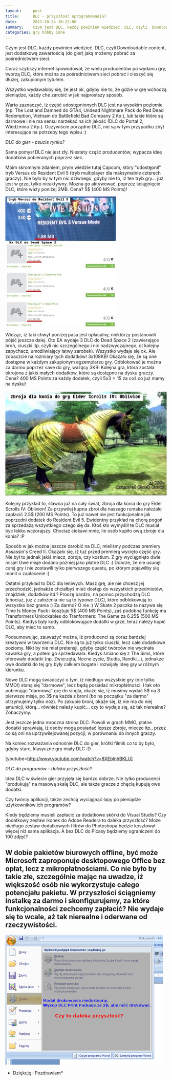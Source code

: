 ```yaml
---
layout:     post
title:      DLC - przyszłość oprogramowania?
date:       2011-10-24 18:22:00
summary:    Czym jest DLC, każdy powinien wiedzieć. DLC, czyli  Downloadable content, jest  dodatkową zawartością (do gier) jaką możemy pobrać za pośrednictwem sieci. Coraz szybszy internet spowodował, że wielu producentów po wydaniu gry, tworzą DLC, które można za pośrednictwem sieci pobrać i cieszyć się dłużej, zakupionym tytułem. Wszystko wydawałoby się, że jest ok, gdyby nie to, że gdzie w grę wchodzą pie...
categories: gry hobby inne
---
```




Czym jest DLC, każdy powinien wiedzieć. DLC, czyli  Downloadable content, jest  dodatkową zawartością (do gier) jaką możemy pobrać za pośrednictwem sieci. 

Coraz szybszy internet spowodował, że wielu producentów po wydaniu gry, tworzą DLC, które można za pośrednictwem sieci pobrać i cieszyć się dłużej, zakupionym tytułem. 

Wszystko wydawałoby się, że jest ok, gdyby nie to, że gdzie w grę wchodzą pieniądze, każdy che zarobić w jak najprostszy sposób.

Warto zaznaczyć, iż część udostępnionych DLC jest na wysokim poziomie (np.  The Lost and Damned do GTA4, Undead Nightmare Pack do Red Dead Redemption, Vietnam do Battlefield Bad Company 2 itp.), lub takie które są darmowe i nie ma sensu narzekać na ich jakość (DLC do Portal 2, Wiedźmina 2 itp.). Oczywiście porządne DLC, nie są  w tym przypadku zbyt interesujące na potrzeby tego wpisu :) 


 *DLC do gier - psucie rynku?* 

Sama pomysł DLC nie jest zły. Niestety część producentów, wypacza ideę dodatków pobieranych poprzez sieć. 

Moim skromnym zdaniem, prym wiedzie tutaj Capcom, który "udostępnił"  tryb Versus do Resident Evil 5 (tryb multiplayer dla maksymalnie czterech graczy). Nie było by w tym nic dziwnego, gdyby nie to, iż ten tryb gry... już jest w grze, tylko nieaktywny. Można go aktywować, poprzez ściągnięcie DLC, które waży poniżej  2MB. Cena? 5$ (400 MS Points)!


![desk](https://raw.githubusercontent.com/djfoxer/djfoxer.github.io/master/_img/2011-10-24-_163_/g_-_608x405_-_-_28450x20111024181134_1.jpg)


Widząc, iż taki chwyt poniżej pasa jest opłacalny, niektórzy postanowili pójść jeszcze dalej. Oto EA wydaje 3 DLC do Dead Space 2 (zawierające broń, ciuszki itp. czyli nic szczególnego i nic nadzwyczajnego, ot kolejny zapychacz, umożliwiający łatwy zarobek). Wszystko wydaje się ok. Ale zobaczcie na rozmiary tych dodatków! 3x108KB! Okazało się, że są one dostępne w każdym zakupionym egzemplarzu gry. Odblokować je można za darmo poprzez save do gry, ważący 3KB! Kolejna gra, która została okrojona z jakiś małych dodatków, które są dostępne na dysku graczy. Cena? 400 MS Points za każdy dodatek, czyli 5$x3 = 15$ za coś co już mamy na dysku!


![desk](https://raw.githubusercontent.com/djfoxer/djfoxer.github.io/master/_img/2011-10-24-_163_/g_-_608x405_-_-_28450x20111024181134_2.jpg)



Kolejny przykład to, sławna już na cały świat, zbroja dla konia do gry Elder Scrolls IV: Oblivion! Za przywilej kupna zbroi dla naszego rumaka należało zapłacić 2.5$ (200 MS Points). To już nawet nie jest funkcjonalne jak poprzedni dodatek do Resident Evil 5. Ewidentny przykład na chorą pogoń za sprzedażą wszystkiego czego się da. Ktoś kto wymyślił te DLC musiał być lekko wczorajszy. Chociaż ciekawi mnie, ile osób kupiło ową zbroje dla konia? :P


Sposób w jak można jeszcze zarobić na DLC, mieliśmy podczas premiery Assassin's Creed II. Okazało się, iż tuż przed premierą wycięto część gry. Nie był to jednak jakiś miecz, zbroja, czy kostium. Z gry wyciągnięto dwie misje! Owe misje dodano później jako płatne DLC :) Dobrze, że nie usunęli całej gry i nie zostawili tylko pierwszego questu, po którym pojawiłby się monit o zapłacenie :)


Ostatni przykład to DLC dla leniwych. Masz grę, ale nie chcesz jej przechodzić, jednakże chciałbyś mieć dostęp do wszystkich przedmiotów, znajdziek, dodatków itd.? Proszę bardzo, na pomoc przychodzą DLC (chociaż, już z założenia nie są to typowe DLC), które odblokowują to wszystko bez grania :)  Za darmo? O nie :) W Skate 2 paczka ta nazywa się Time Is Money Pack i kosztuje 5$ (400 MS Points), zaś podobną funkcję ma Transformers Unlockables do  Tranformers: The Game za 6.25$ (500 MS Points). Kiedyś były kody odblokowujące dodatki w grze, teraz należy kupić DLC, aby mieć to samo.

Podsumowując, zauważyć można, iż producenci są coraz bardziej kreatywni w tworzeniu DLC. Nie są to już tylko ciuszki, lecz całe dodatkowe poziomy. Nikt by nie miał pretensji, gdyby część twórców nie wycinała kawałka gry, a potem go sprzedawała. Kiedyś śmiano się z The Sims, które oferowało dodatki (np. Zwierzęta, Nocne życie, Studia, Randki...), jednakże owe dodatki do tej gry były całkiem bogate i rozwijały ideę gry w różnym kierunku. 

Nowe DLC mogą świadczyć o tym, iż niedługo wszystkie gry (nie tylko MMO!) staną się "darmowe", lecz będą posiadać mikropłatności. I tak oto pobierając "darmową" grę do singla, okaże się, iż musimy wydać 5$ na 3 pierwsze misje, po 3$ na każda z broni (bo na początku "za darmo" otrzymujemy tylko nóż). Po zakupie broni, okaże się, iż nie ma do niej amunicji, którą... również należy kupić... czy to wydaje się, aż tak nierealne? Zobaczymy.

Jest jeszcze jedna mroczna strona DLC. Powoli w grach MMO, płatne dodatki sprawiają, iż osoby mogą posiadać lepsze zbroje, miecze itp., przez co są oni na uprzywilejowanej pozycji, w porównaniu do innych graczy.

Na koniec rozważania odnośnie DLC do gier, krótki filmik co to by było, gdyby stare, klasyczne gry miały DLC :D

[youtube=http://www.youtube.com/watch?v=8XEblnhBKLU]

 *DLC do programów - daleka przyszłość?* 


Idea DLC w świecie gier przyjęła się bardzo dobrze. Nie tylko producenci "produkują" na masową skalę DLC, ale także gracze z chęcią kupują owe dodatki. 

Czy twórcy aplikacji, także zechcą wyciągnąć łapy po pieniądze użytkowników ich programów?

Kiedy będziemy musieli zapłacić za dodatkowe skórki do Visual Studio? Czy dodatkowy zestaw ikonek do Adobe Readera to daleka przyszłość? Może niedługo zestaw dodatkowych filtrów do Photoshopa będzie kosztował więcej niż sama aplikacja. A bez DLC do Picasy będziemy ograniczeni do 100 zdjęć? 


## W dobie pakietów biurowych offline, być może Microsoft zaproponuje desktopowego Office bez opłat, lecz z mikropłatnościami. Co  nie było by takie złe, szczególnie mając na uwadze, iż większość osób nie wykorzystuje całego potencjału pakietu. W przyszłości ściągniemy instalkę za darmo i skonfigurujemy, za które funkcjonalności zechcemy zapłacić? Nie wydaje się to wcale, aż tak nierealne i oderwane od rzeczywistości. 




![desk](https://raw.githubusercontent.com/djfoxer/djfoxer.github.io/master/_img/2011-10-24-_163_/g_-_608x405_-_-_28450x20111023152122_3.png)







 * Dziękuję i Pozdrawiam* 


